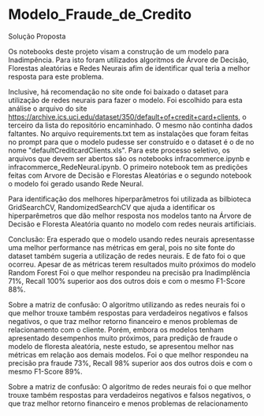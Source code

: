 # Modelo_Fraude_de_Credito

Solução Proposta


Os notebooks deste projeto visam a construção de um modelo para Inadimpência. Para isto foram utilizados algoritmos de Árvore de Decisão, Florestas aleatórias e Redes Neurais afim de identificar qual teria a melhor resposta para este problema.

Inclusive, há recomendação no site onde foi baixado o dataset para utilização de redes neurais para fazer o modelo. Foi escolhido para esta análise o arquivo do site https://archive.ics.uci.edu/dataset/350/default+of+credit+card+clients, o terceiro da lista do repositório encaminhado. O mesmo não continha dados faltantes. No arquivo requirements.txt tem as instalações que foram feitas no prompt para que o modelo pudesse ser construído e o dataset é o de no nome "defaultCreditcardClients.xls". Para este processo seletivo, os arquivos que devem ser abertos são os notebooks infracommerce.ipynb e infracommerce_RedeNeural.ipynb. O primeiro notebook tem as predições feitas com Arvore de Decisão e Florestas Aleatórias e o segundo notebook o modelo foi gerado usando Rede Neural.

Para identificação dos melhores hiperparâmetros foi utilizada as bilbioteca GridSearchCV, RandomizedSearchCV que ajuda a identificar os hiperparêmetros que dão melhor resposta nos modelos tanto na Árvore de Decisão e Floresta Aleatória quanto no modelo com redes neurais artificiais.

Conclusão:
Era esperado que o modelo usando redes neurais apresentasse uma melhor performance nas métricas em geral, pois no site fonte do dataset também sugeria a utilização de redes neurais. E de fato foi o que ocorreu. Apesar de as métricas terem resultados muito próximos do modelo Random Forest Foi o que melhor respondeu na precisão pra Inadimplência 71%, Recall 100% superior aos dos outros dois e com o mesmo F1-Score 88%.

Sobre a matriz de confusão: O algoritmo utilizando as redes neurais foi o que melhor trouxe também respostas para verdadeiros negativos e falsos negativos, o que traz melhor retorno financeiro e menos problemas de relacionamento com o cliente. Porém, embora os modelos tenham apresentado desempenhos muito próximos, para predição de fraude o modelo de floresta aleatória, neste estudo, se apresentou melhor nas métricas em relação aos demais modelos. Foi o que melhor respondeu na precisão pra fraude 73%, Recall 98% superior aos dos outros dois e com o mesmo F1-Score 89%.

Sobre a matriz de confusão: O algoritmo de redes neurais foi o que melhor trouxe também respostas para verdadeiros negativos e falsos negativos, o que traz melhor retorno financeiro e menos problemas de relacionamento
 
